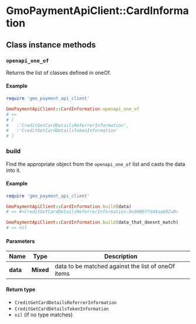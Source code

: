 # GmoPaymentApiClient::CardInformation

## Class instance methods

### `openapi_one_of`

Returns the list of classes defined in oneOf.

#### Example

```ruby
require 'gmo_payment_api_client'

GmoPaymentApiClient::CardInformation.openapi_one_of
# =>
# [
#   :'CreditGetCardDetailsReferrerInformation',
#   :'CreditGetCardDetailsTokenInformation'
# ]
```

### build

Find the appropriate object from the `openapi_one_of` list and casts the data into it.

#### Example

```ruby
require 'gmo_payment_api_client'

GmoPaymentApiClient::CardInformation.build(data)
# => #<CreditGetCardDetailsReferrerInformation:0x00007fdd4aab02a0>

GmoPaymentApiClient::CardInformation.build(data_that_doesnt_match)
# => nil
```

#### Parameters

| Name | Type | Description |
| ---- | ---- | ----------- |
| **data** | **Mixed** | data to be matched against the list of oneOf items |

#### Return type

- `CreditGetCardDetailsReferrerInformation`
- `CreditGetCardDetailsTokenInformation`
- `nil` (if no type matches)

